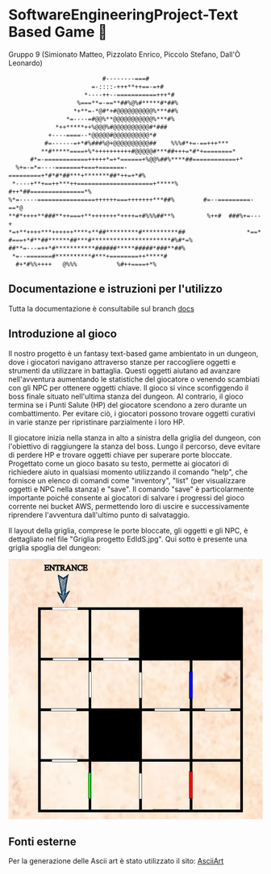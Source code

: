 # SoftwareEngineeringProject-Text Based Game :european_castle:

Gruppo 9 (Simionato Matteo, Pizzolato Enrico, Piccolo Stefano, Dall'Ò Leonardo)
                                                                                                    
                                                           
                              #--------===#                                  
                           =-::::-+++**++==-=+#                              
                         *----++--===========+++*#                           
                       %===**=-==**##%@%#*****#*##%                          
                      *+**=-*@#*+#@@@@@@@@@@%***##%                          
                    *=----=#@@%**@@@@@@@@@@@%***#%                           
                 *++*****++%@@@%#@@@@@@@@@@#*###                             
               +----====--*@@@@@#@@@@@@@@@@*#                                
              #=------=+*#%###%@+@@@@@@@@@@##    %%%#*+=-==+++***            
             **#*****====+%*++++++++++#@@@@@#***##+++=*#*+========*          
          #*=-============+++++*=+*======+%@@%##%****##============+*        
      %+=-=*=----=======+===+=======-=========+*#*#*##***+*******##*++=+*#%  
     *----+**+==++***++=====================+*****%  #++*##===============*% 
    %*=-----================++++++===+++++++***##%        #=--=========-==*@ 
    **#*++++**###**++===+**+++++++*++++=+#%%%##**%         %++#  ###%+=---+  
    *=+**++++***++++++****+**##*********#**********##                 *==*  
    #===+*#**##******##***#**********************#%#*=%                         
    ##**=---=++*#***********######*****#####*###**##%                          
     *=--=======#**********#***+========++*****#                              
      #+*#%%++++   @%%%           %#++====+*%                                 
                                                                                                   
                                                                                
                                                                      

## Documentazione e istruzioni per l'utilizzo
Tutta la documentazione è consultabile sul branch [docs](https://github.com/TeoSimii/SoftwareEngineeringProject/tree/docs)

## Introduzione al gioco
Il nostro progetto è un fantasy text-based game ambientato in un dungeon, dove i giocatori navigano attraverso stanze per raccogliere oggetti e strumenti da utilizzare in battaglia. Questi oggetti aiutano ad avanzare nell'avventura aumentando le statistiche del giocatore o venendo scambiati con gli NPC per ottenere oggetti chiave. Il gioco si vince sconfiggendo il boss finale situato nell'ultima stanza del dungeon. Al contrario, il gioco termina se i Punti Salute (HP) del giocatore scendono a zero durante un combattimento. Per evitare ciò, i giocatori possono trovare oggetti curativi in varie stanze per ripristinare parzialmente i loro HP.

Il giocatore inizia nella stanza in alto a sinistra della griglia del dungeon, con l'obiettivo di raggiungere la stanza del boss. Lungo il percorso, deve evitare di perdere HP e trovare oggetti chiave per superare porte bloccate. Progettato come un gioco basato su testo, permette ai giocatori di richiedere aiuto in qualsiasi momento utilizzando il comando "help", che fornisce un elenco di comandi come "inventory", "list" (per visualizzare oggetti e NPC nella stanza) e "save". Il comando "save" è particolarmente importante poiché consente ai giocatori di salvare i progressi del gioco corrente nei bucket AWS, permettendo loro di uscire e successivamente riprendere l'avventura dall'ultimo punto di salvataggio.

Il layout della griglia, comprese le porte bloccate, gli oggetti e gli NPC, è dettagliato nel file "Griglia progetto EdIdS.jpg". Qui sotto è presente una griglia spoglia del dungeon:

![Dungeon Overview](img/DungeonOverview.png)

## Fonti esterne
Per la generazione delle Ascii art è stato utilizzato il sito: [AsciiArt](https://www.asciiart.eu/image-to-ascii)
